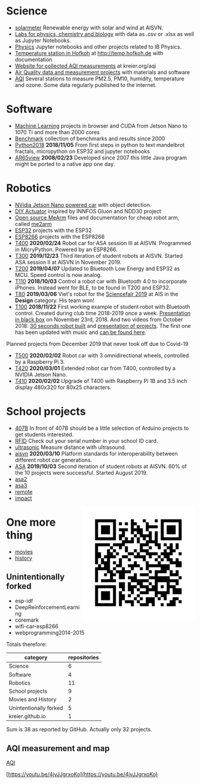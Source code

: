 # Science

- [solarmeter](../solarmeter) Renewable energy with solar and wind at AISVN.
- [Labs for physics, chemistry and biology](../labs) with data as .csv or .xlsx as well as Jupyter Notebooks.
- [Physics](../physics) Jupyter notebooks and other projects related to IB Physics.
- [Temperature station in Hofkoh](../temp.hofkoh.de) at http://temp.hofkoh.de with documentation
- [Website for collected AQI measurements](../kreier.org-aqi) at kreier.org/aqi
- [Air Quality data and measurement projects](../aqi) with materials and software
- [AQI](../aqi) Several stations to measure PM2.5, PM10, humidity, temperature and ozone. Some data regularly published to the internet.

# Software

- [Machine Learning](../ml) projects in browser and CUDA from Jetson Nano to 1070 Ti and more than 2000 cores
- [Benchmark](../benchmark) collection of benchmarks and results since 2000
- [Python2018](./python2018) __2018/11/05__ From first steps in python to text mandelbrot fractals, micropython on ESP32 and jupyter notebooks
- [AR65view](AR65view) __2008/02/23__ Developed since 2007 this little Java program might be ported to a native app one day.

# Robotics

- [NVidia Jetson Nano powered car](../jetson-car) with object detection.
- [DIY Actuator](../actuator) inspired by INNFOS Gluon and NDD30 project
- [Open source MeArm](../me2arm) files and documentation for cheap robot arm, called [me2arm](../me2arm)
- [ESP32](../esp32) projects with the ESP32
- [ESP8266](../esp8266) projects with the ESP8266
- [T400](../T400) __2020/02/24__ Robot car for ASA session III at AISVN. Programmed in MicryPython. Powered by an ESP8266.
- [T300](../T300) __2019/12/23__ Third iteration of student robots at AISVN. Started ASA session II at AISVN in November 2019.
- [T200](../T200) __2019/04/07__ Updated to Bluetooth Low Energy and ESP32 as MCU. Speed control is now analog.
- [T110](../T110) __2018/10/03__ Control a robot car with Bluetooth 4.0 to incorporate iPhones. Instead went for BLE, to be found in T200 and ESP32.
- [T80](../T80) __2019/03/06__ Viet's robot for the [Sciencefair 2019](https://sites.google.com/ais.edu.vn/sciencefair2019) at AIS in the __Design__ category. His team won!
- [T100](../T100) __2018/11/22__ First working example of student robot with Bluetooth control. Created during club time 2018-2019 once a week. [Presentation in black box](https://docs.google.com/presentation/d/1IE6vhY4cZSOWBHvVIj3YtGkaSpueGU_R7iqlo0ujIk4/edit?usp=sharing) on November 23rd, 2018. And two videos from October 2018: [30 seconds robot built](https://youtu.be/4jvJJgrxoKo) and [presentation of projects](https://youtu.be/MgGgulE-zuQ). The first one has been updated with music and [can be found here](https://youtu.be/CzpAYpl62GI).

Planned projects from December 2019 that never took off due to Covid-19

- [T500](../T500) __2020/02/02__  Robot car with 3 omnidirectional wheels, controlled by a Raspberry Pi 3.
- [T420](../T420) __2020/03/01__ Extended robot car from T400, controlled by a NVIDIA Jetson Nano.
- [T410](../T410) __2020/02/02__ Upgrade of T400 with Raspberry Pi 1B and 3.5 inch display 480x320 for 80x25 characters.

# School projects

- [407B](../407B) In front of 407B should be a little selection of Arduino projects to get students interested.
- [RFID](../rfid) Check out your serial number in your school ID card.
- [ultrasonic](./ultrasonic) Measure distance with ultrasound.
- [aisvn](../aisvn) __2020/03/10__ Platform standards for interoperability between different robot car generations.
- [ASA](../asa) __2019/10/03__ Second iteration of student robots at AISVN. 60% of the 10 projects were successful. Started August 2019.
- [asa2](../asa2) 
- [asa3](../asa3)
- [remote](../remote)
- [impact](../impact)

<img src="../docs/aqi.png" align="right">

# One more thing

- [movies](../movies)
- [history](../history)

## Unintentionally forked

- esp-idf
- DeepReinforcementLearning
- coremark
- wifi-car-esp8266
- webprogramming2014-2015

Totals therefore:

| category               | repositories |
|------------------------|--------------|
| Science                | 6            |
| Software               | 4            |
| Robotics               | 11           |
| School projects        | 9            |
| Movies and History     | 2            |
| Unintentionally forked | 5            |
| kreier.github.io       | 1            |

Sum is 38 as reported by GitHub. Actually only 32 projects.

## AQI measurement and map 

[AQI](https://kreier.github.io/aqi/)

[https://youtu.be/4jvJJgrxoKo](https://youtu.be/4jvJJgrxoKo)
